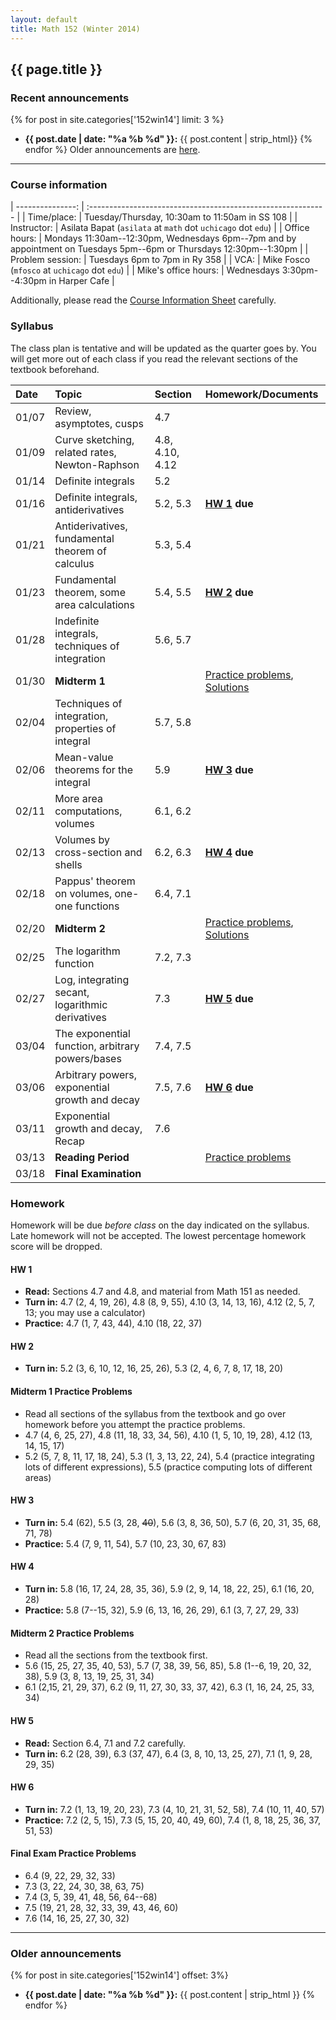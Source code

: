 ```yaml
---
layout: default
title: Math 152 (Winter 2014)
---
```


## {{ page.title }}

### Recent announcements
{% for post in site.categories['152win14'] limit: 3 %}
* **{{ post.date | date: "%a %b %d" }}:** {{ post.content | strip_html}}
{% endfor %}
Older announcements are [here](#older-announcements).

----

### Course information
<div class="infotable">

| ---------------:     | :-----------------------------------------------------------                                                       |
| Time/place:          | Tuesday/Thursday, 10:30am to 11:50am in SS 108                                                                     |
| Instructor:          | Asilata Bapat (`asilata` at `math` dot `uchicago` dot `edu`)                                                       |
| Office hours:        | Mondays 11:30am--12:30pm, Wednesdays 6pm--7pm and by appointment on Tuesdays 5pm--6pm or Thursdays 12:30pm--1:30pm |
| Problem session:     | Tuesdays 6pm to 7pm in Ry 358                                                                                      |
| VCA:                 | Mike Fosco (`mfosco` at `uchicago` dot `edu`)                                                                      |
| Mike's office hours: | Wednesdays 3:30pm--4:30pm in Harper Cafe                                                                           |

</div>

Additionally, please read the [Course Information Sheet](courseinformationsheet.pdf) carefully.

### Syllabus
The class plan is tentative and will be updated as the quarter goes by. You will get more out of each class if you read the relevant sections of the textbook beforehand.
<div class="classplan">

| Date  | Topic                                             | Section         | Homework/Documents                       |
| :---- | :-----------------------------                    | :---------      | :-------------------                     |
| 01/07 | Review, asymptotes, cusps                         | 4.7             |                                          |
| 01/09 | Curve sketching, related rates, Newton-Raphson    | 4.8, 4.10, 4.12 |                                          |
| 01/14 | Definite integrals                                | 5.2             |                                          |
| 01/16 | Definite integrals, antiderivatives               | 5.2, 5.3        | **[HW 1](#hw-1) due**                    |
| 01/21 | Antiderivatives, fundamental theorem of calculus  | 5.3, 5.4        |                                          |
| 01/23 | Fundamental theorem, some area calculations       | 5.4, 5.5        | **[HW 2](#hw-2) due**                    |
| 01/28 | Indefinite integrals, techniques of integration   | 5.6, 5.7        |                                          |
| 01/30 | **Midterm 1**                                     |                 | [Practice problems][p1], [Solutions][s1] |
| 02/04 | Techniques of integration, properties of integral | 5.7, 5.8        |                                          |
| 02/06 | Mean-value theorems for the integral              | 5.9             | **[HW 3](#hw-3) due**                    |
| 02/11 | More area computations, volumes                   | 6.1, 6.2        |                                          |
| 02/13 | Volumes by cross-section and shells               | 6.2, 6.3        | **[HW 4](#hw-4) due**                    |
| 02/18 | Pappus' theorem on volumes, one-one functions     | 6.4, 7.1        |                                          |
| 02/20 | **Midterm 2**                                     |                 | [Practice problems][p2], [Solutions][s2] |
| 02/25 | The logarithm function                            | 7.2, 7.3        |                                          |
| 02/27 | Log, integrating secant, logarithmic derivatives  | 7.3             | **[HW 5](#hw-5) due**                    |
| 03/04 | The exponential function, arbitrary powers/bases  | 7.4, 7.5        |                                          |
| 03/06 | Arbitrary powers, exponential growth and decay    | 7.5, 7.6        | **[HW 6](#hw-6) due**                    |
| 03/11 | Exponential growth and decay, Recap               | 7.6             |                                          |
| 03/13 | **Reading Period**                                |                 | [Practice problems][pf]                  |
| 03/18 | **Final Examination**                             |                 |                                          |

[p1]: #midterm-1-practice-problems
[p2]: #midterm-2-practice-problems
[pf]: #final-exam-practice-problems
[s1]: midterm1-solutions.pdf
[s2]: midterm2-solutions.pdf

</div>

### Homework
Homework will be due _before class_ on the day indicated on the syllabus. Late homework will not be accepted. The lowest percentage homework score will be dropped.

#### HW 1
* **Read:** Sections 4.7 and 4.8, and material from Math 151 as needed.
* **Turn in:** 4.7 (2, 4, 19, 26), 4.8 (8, 9, 55), 4.10 (3, 14, 13, 16), 4.12 (2, 5, 7, 13; you may use a calculator)
* **Practice:** 4.7 (1, 7, 43, 44), 4.10 (18, 22, 37)

#### HW 2
* **Turn in:** 5.2 (3, 6, 10, 12, 16, 25, 26), 5.3 (2, 4, 6, 7, 8, 17, 18, 20)

#### Midterm 1 Practice Problems

* Read all sections of the syllabus from the textbook and go over homework before you attempt the practice problems.
* 4.7 (4, 6, 25, 27), 4.8 (11, 18, 33, 34, 56), 4.10 (1, 5, 10, 19, 28), 4.12 (13, 14, 15, 17)
* 5.2 (5, 7, 8, 11, 17, 18, 24), 5.3 (1, 3, 13, 22, 24), 5.4 (practice integrating lots of different expressions), 5.5 (practice computing lots of different areas)

#### HW 3
* **Turn in:** 5.4 (62), 5.5 (3, 28, ~~40~~), 5.6 (3, 8, 36, 50), 5.7 (6, 20, 31, 35, 68, 71, 78)
* **Practice:** 5.4 (7, 9, 11, 54), 5.7 (10, 23, 30, 67, 83)

#### HW 4
* **Turn in:** 5.8 (16, 17, 24, 28, 35, 36), 5.9 (2, 9, 14, 18, 22, 25), 6.1 (16, 20, 28)
* **Practice:** 5.8 (7--15, 32), 5.9 (6, 13, 16, 26, 29), 6.1 (3, 7, 27, 29, 33)

#### Midterm 2 Practice Problems
* Read all the sections from the textbook first.
* 5.6 (15, 25, 27, 35, 40, 53), 5.7 (7, 38, 39, 56, 85), 5.8 (1--6, 19, 20, 32, 38), 5.9 (3, 8, 13, 19, 25, 31, 34)
* 6.1 (2,15, 21, 29, 37), 6.2 (9, 11, 27, 30, 33, 37, 42), 6.3 (1, 16, 24, 25, 33, 34)

#### HW 5
* **Read:** Section 6.4, 7.1 and 7.2 carefully.
* **Turn in:** 6.2 (28, 39), 6.3 (37, 47), 6.4 (3, 8, 10, 13, 25, 27), 7.1 (1, 9, 28, 29, 35)

#### HW 6
* **Turn in:** 7.2 (1, 13, 19, 20, 23), 7.3 (4, 10, 21, 31, 52, 58), 7.4 (10, 11, 40, 57)
* **Practice:** 7.2 (2, 5, 15), 7.3 (5, 15, 20, 40, 49, 60), 7.4 (1, 8, 18, 25, 36, 37, 51, 53)

#### Final Exam Practice Problems
* 6.4 (9, 22, 29, 32, 33)
* 7.3 (3, 22, 24, 30, 38, 63, 75)
* 7.4 (3, 5, 39, 41, 48, 56, 64--68)
* 7.5 (19, 21, 28, 32, 33, 39, 43, 46, 60)
* 7.6 (14, 16, 25, 27, 30, 32)

----

### Older announcements
{% for post in site.categories['152win14'] offset: 3%}
* **{{ post.date | date: "%a %b %d" }}:** {{ post.content | strip_html }}
{% endfor %}

